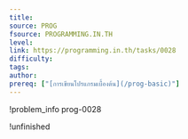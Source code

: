 ```yaml
---
title: 
source: PROG
fsource: PROGRAMMING.IN.TH
level:
link: https://programming.in.th/tasks/0028
difficulty: 
tags: 
author: 
prereq: ["[การเขียนโปรแกรมเบื้องต้น](/prog-basic)"]
---
```


!problem_info prog-0028

!unfinished
